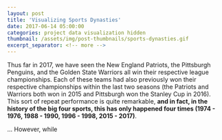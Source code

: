 ```yaml
---
layout: post
title: 'Visualizing Sports Dynasties'
date: 2017-06-14 05:00:00
categories: project data visualization hidden
thumbnail: /assets/img/post-thumbnails/sports-dynasties.gif
excerpt_separator: <!-- more -->
---
```


Thus far in 2017, we have seen the New England Patriots, the Pittsburgh Penguins, and the Golden State Warriors all win their respective league championships. Each of these teams had also previously won their respective championships within the last two seasons (the Patriots and Warriors both won in 2015 and Pittsburgh won the Stanley Cup in 2016). This sort of repeat performance is quite remarkable, **and in fact, in the history of the big four sports, this has only happened four times (1974 - 1976, 1988 - 1990, 1996 - 1998, 2015 - 2017)**.

... However, while 

<script src="/assets/js/lib/topojson.v2.min.js"></script>
<link rel="stylesheet" href="/projects/sports-dynasties/css/style.css">

<div class='sd-svg-container' style='width: 650px; margin: auto;'></div>

<script type="text/javascript" src='/projects/sports-dynasties/js/data.js'></script>
<script type="text/javascript" src='/projects/sports-dynasties/js/map.js'></script>
<script type="text/javascript" src='/projects/sports-dynasties/js/main.js'></script>
